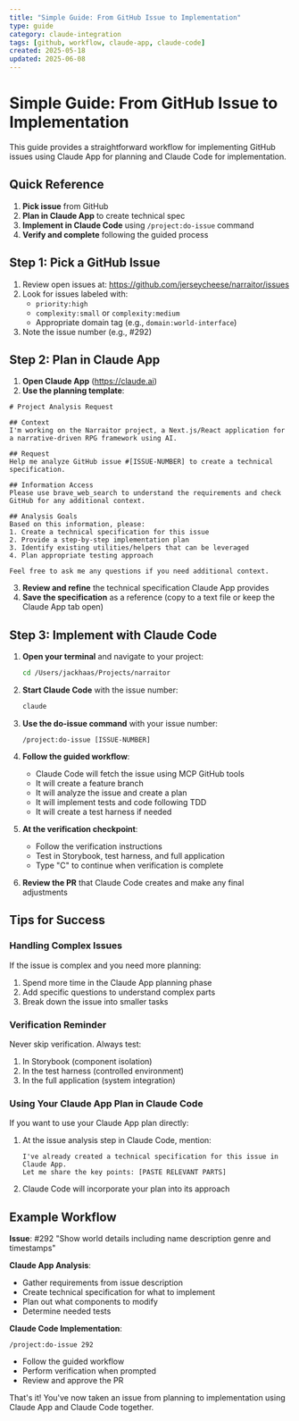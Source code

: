 ```yaml
---
title: "Simple Guide: From GitHub Issue to Implementation"
type: guide
category: claude-integration
tags: [github, workflow, claude-app, claude-code]
created: 2025-05-18
updated: 2025-06-08
---
```


# Simple Guide: From GitHub Issue to Implementation

This guide provides a straightforward workflow for implementing GitHub issues using Claude App for planning and Claude Code for implementation.

## Quick Reference

1. **Pick issue** from GitHub
2. **Plan in Claude App** to create technical spec
3. **Implement in Claude Code** using `/project:do-issue` command
4. **Verify and complete** following the guided process

## Step 1: Pick a GitHub Issue

1. Review open issues at: https://github.com/jerseycheese/narraitor/issues
2. Look for issues labeled with:
   - `priority:high`
   - `complexity:small` or `complexity:medium`
   - Appropriate domain tag (e.g., `domain:world-interface`)
3. Note the issue number (e.g., #292)

## Step 2: Plan in Claude App

1. **Open Claude App** (https://claude.ai)
2. **Use the planning template**:

```
# Project Analysis Request

## Context
I'm working on the Narraitor project, a Next.js/React application for a narrative-driven RPG framework using AI.

## Request
Help me analyze GitHub issue #[ISSUE-NUMBER] to create a technical specification.

## Information Access
Please use brave_web_search to understand the requirements and check GitHub for any additional context.

## Analysis Goals
Based on this information, please:
1. Create a technical specification for this issue
2. Provide a step-by-step implementation plan 
3. Identify existing utilities/helpers that can be leveraged
4. Plan appropriate testing approach

Feel free to ask me any questions if you need additional context.
```

3. **Review and refine** the technical specification Claude App provides
4. **Save the specification** as a reference (copy to a text file or keep the Claude App tab open)

## Step 3: Implement with Claude Code

1. **Open your terminal** and navigate to your project:
   ```bash
   cd /Users/jackhaas/Projects/narraitor
   ```

2. **Start Claude Code** with the issue number:
   ```bash
   claude
   ```

3. **Use the do-issue command** with your issue number:
   ```
   /project:do-issue [ISSUE-NUMBER]
   ```

4. **Follow the guided workflow**:
   - Claude Code will fetch the issue using MCP GitHub tools
   - It will create a feature branch
   - It will analyze the issue and create a plan
   - It will implement tests and code following TDD
   - It will create a test harness if needed

5. **At the verification checkpoint**:
   - Follow the verification instructions
   - Test in Storybook, test harness, and full application
   - Type "C" to continue when verification is complete

6. **Review the PR** that Claude Code creates and make any final adjustments

## Tips for Success

### Handling Complex Issues

If the issue is complex and you need more planning:
1. Spend more time in the Claude App planning phase
2. Add specific questions to understand complex parts
3. Break down the issue into smaller tasks

### Verification Reminder

Never skip verification. Always test:
1. In Storybook (component isolation)
2. In the test harness (controlled environment)
3. In the full application (system integration)

### Using Your Claude App Plan in Claude Code

If you want to use your Claude App plan directly:
1. At the issue analysis step in Claude Code, mention:
   ```
   I've already created a technical specification for this issue in Claude App. 
   Let me share the key points: [PASTE RELEVANT PARTS]
   ```

2. Claude Code will incorporate your plan into its approach

## Example Workflow

**Issue**: #292 "Show world details including name description genre and timestamps"

**Claude App Analysis**:
- Gather requirements from issue description
- Create technical specification for what to implement
- Plan out what components to modify
- Determine needed tests

**Claude Code Implementation**:
```
/project:do-issue 292
```
- Follow the guided workflow
- Perform verification when prompted
- Review and approve the PR

That's it! You've now taken an issue from planning to implementation using Claude App and Claude Code together.
